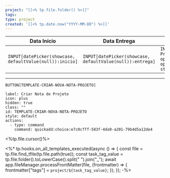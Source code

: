 ```yaml
---
project: "[[<% tp.file.folder() %>]]"
tags:
type: project
created: '[[<% tp.date.now("YYYY-MM-DD") %>]]'
---
```


| Data Início                                              | Data Entrega                                              | Status                                                                                                         |
| -------------------------------------------------------- | --------------------------------------------------------- | -------------------------------------------------------------------------------------------------------------- |
| `INPUT[datePicker(showcase, defaultValue(null)):inicio]` | `INPUT[datePicker(showcase, defaultValue(null)):entrega]` | `INPUT[inlineSelect(option('In Progress'), option('Finished'), option('waiting'), option('to start')):status]` |

---

 `BUTTON[TEMPLATE-CRIAR-NOVA-NOTA-PROJETO]`
```meta-bind-button
label: Criar Nota de Projeto
icon: plus
hidden: true
class: ""
id: TEMPLATE-CRIAR-NOVA-NOTA-PROJETO
style: default
actions:
  - type: command
    command: quickadd:choice:e7c0cfff-583f-4da9-a201-79b4d5a12de4
```

<%tp.file.cursor()%>

<%* tp.hooks.on_all_templates_executed(async () => { 
    const file = tp.file.find_tfile(tp.file.path(true)); 
    const task_tag_value = tp.file.folder().toLowerCase().split(" ").join("_");
    await app.fileManager.processFrontMatter(file, (frontmatter) => { 
        frontmatter["tags"] = `project/${task_tag_value}`; 
    }); 
}); -%>